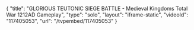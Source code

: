 {
    "title": "GLORIOUS TEUTONIC SIEGE BATTLE - Medieval Kingdoms Total War 1212AD Gameplay",
    "type": "solo",
    "layout": "iframe-static",
    "videoId": "117405053",
    "url": "\/tvpembed\/117405053"
}
